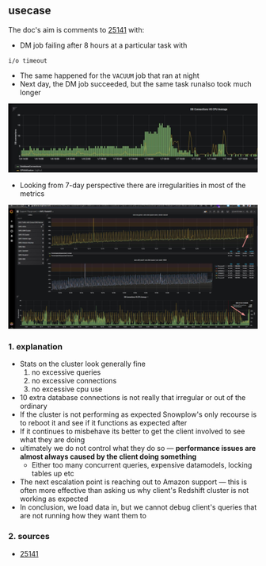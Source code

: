 ## usecase

The doc's aim is comments to [25141](https://snowplow.zendesk.com/agent/tickets/25141) with:
*  DM job failing after 8 hours at a particular task with

```
i/o timeout
```

* The same happened for the `VACUUM` job that ran at night
* Next day, the DM job succeeded, but the same task runalso took much longer

![jobs_failed_db_connections_up](../assets/img002415.jpg)

* Looking from 7-day perspective there are irregularities in most of the metrics

![look_from_afar](../assets/img002410.jpg)

### 1. explanation
* Stats on the cluster look generally fine
    1. no excessive queries
    2. no excessive connections
    3. no excessive cpu use
* 10 extra database connections is not really that irregular or out of the ordinary
* If the cluster is not performing as expected Snowplow's only recourse is to reboot it and see if it functions as expected after
* If it continues to misbehave its better to get the client involved to see what they are doing 
* ultimately we do not control what they do so — **performance issues are almost always caused by the client doing something**
    * Either too many concurrent queries, expensive datamodels, locking tables up etc
* The next escalation point is reaching out to Amazon support — this is often more effective than asking us why client's Redshift cluster is not working as expected 
* In conclusion, we load data in, but we cannot debug client's queries that are not running how they want them to

### 2. sources
* [25141](https://snowplow.zendesk.com/agent/tickets/25141)